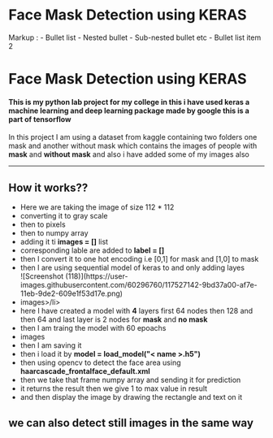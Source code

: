 # Face Mask Detection using KERAS
 Markup : - Bullet list
              - Nested bullet
                  - Sub-nested bullet etc
          - Bullet list item 2 
# Face Mask Detection using KERAS
#### This is my python lab project for my college in this i have used keras a machine learning and deep learning package made by google this is a part of tensorflow
In this project I am using a dataset from kaggle containing two folders one mask and another without mask which contains the images of people with **mask** and **without mask** and also i have added some of my images also

***

## How it works??
<ul>
 <li>Here we are taking the image of size 112 * 112 </li>
 <li>converting it to gray scale </li>
 <li>then to pixels</li>
 <li>then to numpy array  </li>
 <li>adding it ti <b>images = []</b> list </li>
 <li>corresponding lable are added to <b>label = []</b></li>
 <li>then I convert it to one hot encoding i.e [0,1] for mask and [1,0] to mask </li>
 <li>then I are using sequential model of keras to and only adding layes </li>
 ![Screenshot (118)](https://user-images.githubusercontent.com/60296760/117527142-9bd37a00-af7e-11eb-9de2-609e1f53d17e.png)

 <li>images>/li>
 <li>here I have created a model with <b>4</b> layers first 64 nodes then 128 and then 64 and last layer is 2 nodes for <b>mask</b> and <b>no mask</b> </li>
 <li>then I am traing the model with 60 epoachs </li>
 <li>images</li>
 <li>then I am saving it</li>
 <li>then i load it by <b>model = load_model("< name >.h5")</b></li>
 <li>then using opencv to detect the face area using <b>haarcascade_frontalface_default.xml</b></li>
 <li>then we take that frame numpy array and sending it for prediction</li>
 <li>it returns the result then we give 1 to max value in result</li>
 <li>and then display the image by drawing the rectangle and text on it</li>

</ul>


## we can also detect still images in the same way



